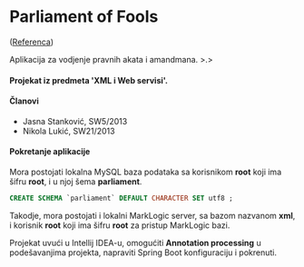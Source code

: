 # Parliament of Fools

([Referenca](https://www.youtube.com/watch?v=IVJkVCWXe9Q))

Aplikacija za vodjenje pravnih akata i amandmana. >.>

#### Projekat iz predmeta 'XML i Web servisi'.

#### Članovi

* Jasna Stanković, SW5/2013
* Nikola Lukić, SW21/2013

#### Pokretanje aplikacije

Mora postojati lokalna MySQL baza podataka sa korisnikom **root** koji ima šifru **root**, i u njoj šema **parliament**.
```sql
CREATE SCHEMA `parliament` DEFAULT CHARACTER SET utf8 ;
```

Takodje, mora postojati i lokalni MarkLogic server, sa bazom nazvanom **xml**, i korisnik **root** koji ima šifru **root** za pristup MarkLogic bazi.

Projekat uvući u Intellij IDEA-u, omogućiti __Annotation processing__ u podešavanjima projekta, napraviti Spring Boot konfiguraciju i pokrenuti.


